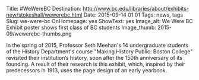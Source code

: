 Title: #WeWereBC
Destination: http://www.bc.edu/libraries/about/exhibits-new/stokeshall/wewerebc.html
Date: 2015-09-14 01:01 
Tags: news, tags 
Slug: we-were-bc
OnHomepage: yes
ShowText: yes
Image_alt: We Were BC Exhibit poster shows first class of BC students
Image_thumb: 2015-09/wewerebc-thumbs.png

In the spring of 2015, Professor Seth Meehan's 14 undergraduate students of the History Department's course "Making History Public: Boston College" revisited their institution’s history, soon after the 150th anniversary of its founding. A result of their research is this exhibit, which, inspired by their predecessors in 1913, uses the page design of an early yearbook.
